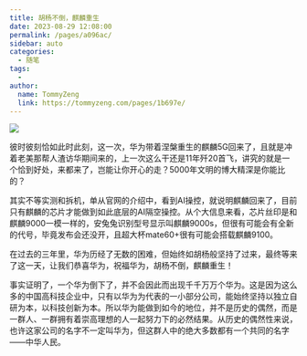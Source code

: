 ```yaml
---
title: 胡杨不倒，麒麟重生
date: 2023-08-29 12:08:00
permalink: /pages/a096ac/
sidebar: auto
categories:
  - 随笔
tags:
  - 
author: 
  name: TommyZeng
  link: https://tommyzeng.com/pages/1b697e/
---
```

![](https://gcore.jsdelivr.net/gh/TommyZeng777/picgo/img/202309021915714.png)<!-- more -->

彼时彼刻恰如此时此刻，这一次，华为带着涅槃重生的麒麟5G回来了，且就是冲着老美那帮人渣访华期间来的，上一次这么干还是11年歼20首飞，讲究的就是一个恰到好处，来都来了，岂能让你开心的走？5000年文明的博大精深是你能比的？

其实不等实测和拆机，单从官网的介绍中，看到AI操控，就说明麒麟回来了，目前只有麒麟的芯片才能做到如此底层的AI隔空操控。从个大信息来看，芯片丝印是和麒麟9000一模一样的，安兔兔识别型号显示叫麒麟9000s，但很有可能会有全新的代号，毕竟发布会还没开，且超大杯mate60+很有可能会搭载麒麟9100。

在过去的三年里，华为历经了无数的困难，但始终如胡杨般坚持了过来，最终等来了这一天，让我们恭喜华为，祝福华为，胡杨不倒，麒麟重生！

事实证明了，一个华为倒下了，并不会因此而出现千千万万个华为。这是因为这么多的中国高科技企业中，只有以华为为代表的一小部分公司，能始终坚持以独立自研为本，以科技创新为本。所以华为能做到如今的地位，并不是历史的偶然，而是一群人、一群拥有着崇高理想的人一起努力下的必然结果。从历史的偶然性来说，也许这家公司的名字不一定叫华为，但这群人中的绝大多数都有一个共同的名字——中华人民。

